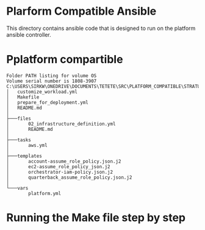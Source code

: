 # Plarform Compatible Ansible

This directory contains ansible code that is designed to run on the platform ansible controller.


# Pplatform compartible 
```
Folder PATH listing for volume OS
Volume serial number is 1808-3907
C:\USERS\SIRKW\ONEDRIVE\DOCUMENTS\TETETE\SRC\PLATFORM_COMPATIBLE\STRATUS
│   customize_workload.yml
│   Makefile
│   prepare_for_deployment.yml
│   README.md
│
├───files
│       02_infrastructure_definition.yml
│       README.md
│
├───tasks
│       aws.yml
│
├───templates
│       account-assume_role_policy.json.j2
│       ec2-assume_role_policy_json.j2
│       orchestrator-iam-policy.json.j2
│       quarterback_assume_role_policy.json.j2
│
└───vars
        platform.yml

```

# Running the Make file step by step 
```